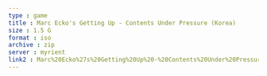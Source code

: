 ```yaml
---
type : game
title : Marc Ecko's Getting Up - Contents Under Pressure (Korea)
size : 1.5 G
format : iso
archive : zip
server : myrient
link2 : Marc%20Ecko%27s%20Getting%20Up%20-%20Contents%20Under%20Pressure%20%28Korea%29
---
```

